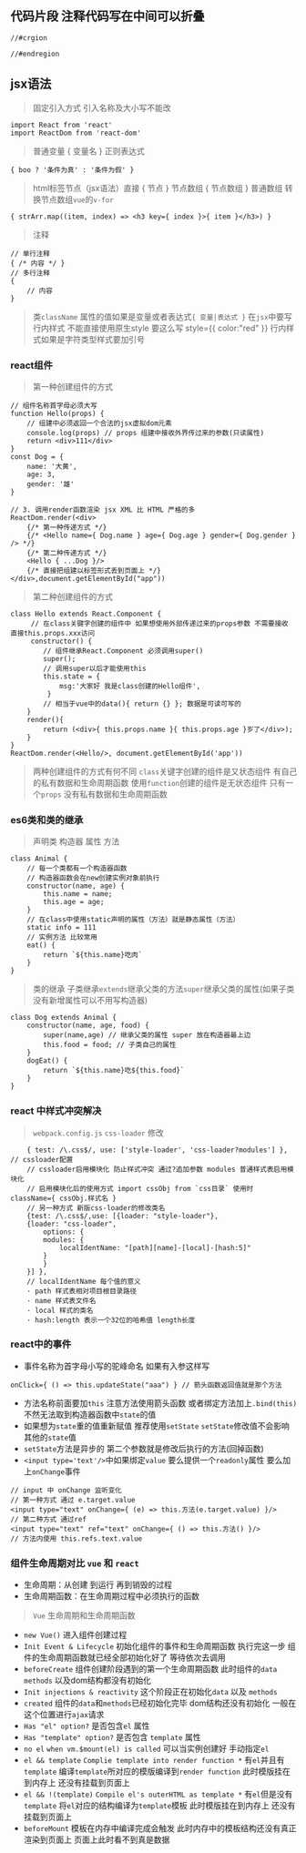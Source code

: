 ## 代码片段 注释代码写在中间可以折叠
```
//#crgion

//#endregion
```

## jsx语法
> 固定引入方式 引入名称及大小写不能改
```
import React from 'react'
import ReactDom from 'react-dom'
```
> 普通变量 { 变量名 }
> 正则表达式
```
{ boo ? '条件为真' : '条件为假' }
```
> html标签节点（jsx语法）直接 { 节点 }
> 节点数组 { 节点数组 }
> 普通数组 转换节点数组`vue`的`v-for`
```
{ strArr.map((item, index) => <h3 key={ index }>{ item }</h3>) }
```
> 注释
```
// 单行注释
{ /* 内容 */ }
// 多行注释
{
    // 内容
}
```
> 类`className` 属性的值如果是变量或者表达式`{ 变量|表达式 }`
> 在`jsx`中要写行内样式 不能直接使用原生style 要这么写 style={{ color:"red" }} 行内样式如果是字符类型样式要加引号

### react组件
> 第一种创建组件的方式
```
// 组件名称首字母必须大写
function Hello(props) {
    // 组建中必须返回一个合法的jsx虚拟dom元素
    console.log(props) // props 组建中接收外界传过来的参数(只读属性)      
    return <div>111</div>
}
const Dog = {
    name: '大黄',
    age: 3,
    gender: '雄'
}

// 3. 调用render函数渲染 jsx XML 比 HTML 严格的多
ReactDom.render(<div>
    {/* 第一种传递方式 */}
    {/* <Hello name={ Dog.name } age={ Dog.age } gender={ Dog.gender } /> */}
    {/* 第二种传递方式 */}
    <Hello { ...Dog }/>
    {/* 直接把组建以标签形式丢到页面上 */}
</div>,document.getElementById("app"))
```
> 第二种创建组件的方式
```
class Hello extends React.Component {
     // 在class关键字创建的组件中 如果想使用外部传递过来的props参数 不需要接收 直接this.props.xxx访问
     constructor() {
        // 组件继承React.Component 必须调用super()
        super(); 
        // 调用super以后才能使用this
        this.state = { 
            msg:'大家好 我是class创建的Hello组件',
         }
        // 相当于vue中的data(){ return {} }; 数据是可读可写的
    }
    render(){
        return (<div>{ this.props.name }{ this.props.age }岁了</div>);
    }
}
ReactDom.render(<Hello/>, document.getElementById('app'))
```
> 两种创建组件的方式有何不同
`class`关键字创建的组件是又状态组件 有自己的私有数据和生命周期函数
使用`function`创建的组件是无状态组件 只有一个`props` 没有私有数据和生命周期函数
### es6类和类的继承
> 声明类 构造器 属性 方法
```
class Animal {
    // 每一个类都有一个构造器函数
    // 构造器函数会在new创建实例对象前执行
    constructor(name, age) {
        this.name = name;
        this.age = age;
    }
    // 在class中使用static声明的属性（方法）就是静态属性（方法）
    static info = 111
    // 实例方法 比较常用
    eat() {
        return `${this.name}吃肉`
    }
}
```
> 类的继承 子类继承`extends`继承父类的方法`super`继承父类的属性(如果子类没有新增属性可以不用写构造器)
```
class Dog extends Animal {
    constructor(name, age, food) {
        super(name,age) // 继承父类的属性 super 放在构造器最上边
        this.food = food; // 子类自己的属性
    }
    dogEat() {
        return `${this.name}吃${this.food}`
    }
}
```

### react 中样式冲突解决
> `webpack.config.js` `css-loader` 修改
```
    { test: /\.css$/, use: ['style-loader', 'css-loader?modules'] }, // cssloader配置 
    // cssloader启用模块化 防止样式冲突 通过?追加参数 modules 普通样式表启用模块化
    // 启用模块化后的使用方式 import cssObj from `css目录` 使用时 className={ cssObj.样式名 }
    // 另一种方式 新版css-loader的修改类名
    {test: /\.css$/,use: [{loader: "style-loader"}, 
    {loader: "css-loader",
        options: {
        modules: {
            localIdentName: "[path][name]-[local]-[hash:5]"
        }
        }
    }] },
    // localIdentName 每个值的意义
    · path 样式表相对项目根目录路径
    · name 样式表文件名
    · local 样式的类名
    · hash:length 表示一个32位的哈希值 length长度
```
### react中的事件
* 事件名称为首字母小写的驼峰命名 如果有入参这样写
```
onClick={ () => this.updateState("aaa") } // 箭头函数返回值就是那个方法
```
* 方法名称前面要加`this` 注意方法使用箭头函数 或者绑定方法加上`.bind(this)` 不然无法取到构造器函数中`state`的值
* 如果想为`state`重的值重新赋值 推荐使用`setState` `setState`修改值不会影响其他的`state`值
* `setState`方法是异步的 第二个参数就是修改后执行的方法(回掉函数)
* `<input type='text'/>`中如果绑定`value` 要么提供一个`readonly`属性 要么加上`onChange`事件
```
// input 中 onChange 监听变化
// 第一种方式 通过 e.target.value
<input type="text" onChange={ (e) => this.方法(e.target.value) }/>
// 第二种方式 通过ref
<input type="text" ref="text" onChange={ () => this.方法() }/>
// 方法内使用 this.refs.text.value 
```

### 组件生命周期对比 `vue` 和 `react`
* 生命周期：从创建 到运行 再到销毁的过程
* 生命周期函数：在生命周期过程中必须执行的函数
> `Vue` 生命周期和生命周期函数
* `new Vue()` 进入组件创建过程
* `Init Event & Lifecycle` 初始化组件的事件和生命周期函数 执行完这一步 组件的生命周期函数就已经全部初始化好了 等待依次去调用
* `beforeCreate` 组件创建阶段遇到的第一个生命周期函数 此时组件的`data` `methods` 以及dom结构都没有初始化
* `Init injections & reactivity` 这个阶段正在初始化`data` 以及 `methods`
* `created` 组件的`data`和`methods`已经初始化完毕 dom结构还没有初始化 一般在这个位置进行`ajax`请求
* `Has "el" option?` 是否包含`el` 属性
* `Has "template" option?` 是否包含 `template` 属性
* `no el` `when vm.$mount(el) is called` 可以当实例创建好 手动指定`el` 
* `el && template` `Complie template into render function *` 有`el`并且有`template` 编译`template`所对应的模版编译到`render function` 此时模版挂在到内存上 还没有挂载到页面上
* `el && !(template)` `Compile el's outerHTML as template *` 有`el`但是没有`template` 将`el`对应的结构编译为`template`模板 此时模版挂在到内存上 还没有挂载到页面上
* `beforeMount` 模板在内存中编译完成会触发 此时内存中的模板结构还没有真正渲染到页面上 页面上此时看不到真是数据